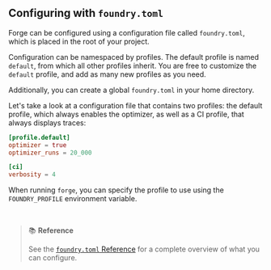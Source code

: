 ## Configuring with `foundry.toml`

Forge can be configured using a configuration file called `foundry.toml`, which is placed in the root of your project.

Configuration can be namespaced by profiles. The default profile is named `default`, from which all other profiles inherit. You are free to customize the `default` profile, and add as many new profiles as you need.

Additionally, you can create a global `foundry.toml` in your home directory.

Let's take a look at a configuration file that contains two profiles: the default profile, which always enables the optimizer, as well as a CI profile, that always displays traces:

```toml
[profile.default]
optimizer = true
optimizer_runs = 20_000

[ci]
verbosity = 4
```

When running `forge`, you can specify the profile to use using the `FOUNDRY_PROFILE` environment variable.

<br>

> 📚 **Reference**
> 
> See the [`foundry.toml` Reference](../reference/config.md) for a complete overview of what you can configure.
